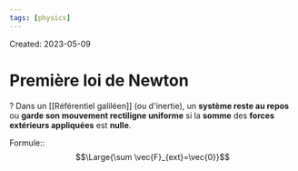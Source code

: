 ```yaml
---
tags: [physics] 
---
```

Created: 2023-05-09

# Première loi de Newton
?
Dans un [[Référentiel galiléen]] (ou d'inertie), un **système reste au repos** ou **garde son mouvement rectiligne uniforme** si la **somme** des **forces extérieurs appliquées** est **nulle**.
<!--SR:!2024-12-14,290,170-->

Formule::$$\Large{\sum \vec{F}_{ext}=\vec{0}}$$
<!--SR:!2024-03-04,70,230-->